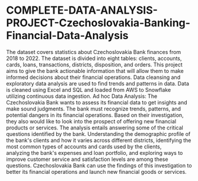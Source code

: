 # COMPLETE-DATA-ANALYSIS-PROJECT-Czechoslovakia-Banking-Financial-Data-Analysis
The dataset covers statistics about Czechoslovakia Bank finances from 2018 to 2022. The dataset is divided into eight tables: clients, accounts, cards, loans, transactions, districts, disposition, and orders. This project aims to give the bank actionable information that will allow them to make informed decisions about their financial operations.
Data cleansing and exploratory data analysis are used to find trends and patterns in data. Data is cleaned using Excel and SQL and loaded from AWS to Snowflake utilizing continuous data ingestion.
Ad hoc Data Analysis: The Czechoslovakia Bank wants to assess its financial data to get insights and make sound judgments. The bank must recognize trends, patterns, and potential dangers in its financial operations. Based on their investigation, they also would like to look into the prospect of offering new financial products or services.
The analysis entails answering some of the critical questions identified by the bank. Understanding the demographic profile of the bank's clients and how it varies across different districts, identifying the most common types of accounts and cards used by the clients, analyzing the bank's expenses and loan portfolio, and exploring ways to improve customer service and satisfaction levels are among these questions.
Czechoslovakia Bank can use the findings of this investigation to better its financial operations and launch new financial goods or services.

